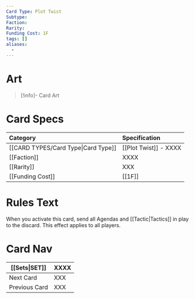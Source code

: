 ```yaml
---
Card Type: Plot Twist
Subtype: 
Faction: 
Rarity: 
Funding Cost: 1F
tags: []
aliases:
  - 
---
```

# Art

> [!info]- Card Art
> 

# Card Specs

| Category | Specification| 
| :--- | :--- |
| [[CARD TYPES/Card Type\|Card Type]] | [[Plot Twist]] - XXXX |  
| [[Faction]] | XXXX |  
| [[Rarity]] | XXX |  
| [[Funding Cost]] | [[1F]] |  

# Rules Text  

When you activate this card, send all Agendas and [[Tactic|Tactics]] in play to the discard. This effect applies to all players.  



# Card Nav

| [[Sets\|SET]]           | XXXX |
| ------------- | ------------------------------ |
| Next Card     | XXX |
| Previous Card | XXX |


